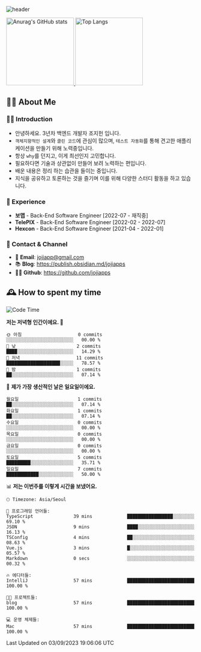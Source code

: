 ![header](https://capsule-render.vercel.app/api?type=transparent&fontColor=6b32af&height=200&text=Back-End%20Developer&fontSize=60)

<a href="#">
  <img height="180px" src="https://github-readme-stats.vercel.app/api?username=jojiapps&show_icons=true&theme=midnight-purple&locale=kr" alt="Anurag's GitHub stats"/>
</a>

<a href="#">
  <img height="180px" src="https://github-readme-stats.vercel.app/api/top-langs/?username=jojiapps&theme=midnight-purple&layout=compact&locale=kr" alt="Top Langs"/>
</a>

## 💁‍♂️ About Me

### 🙇‍♂️ Introduction

- 안녕하세요. 3년차 백엔드 개발자 조지헌 입니다.
- `객체지향적인 설계`와 `클린 코드`에 관심이 많으며, `테스트 자동화`를 통해 견고한 애플리케이션을 만들기 위해 노력중입니다.
- 항상 `why`를 던지고, 이게 최선인지 고민합니다.
- 필요하다면 기술과 상관없이 만들어 보려 노력하는 편입니다.
- 배운 내용은 정리 하는 습관을 들이는 중입니다.
- 지식을 공유하고 토론하는 것을 즐기며 이를 위해 다양한 스터디 활동을 하고 있습니다.

### 💼 Experience

- **보맵** - Back-End Software Engineer [2022-07 - 재직중]
- **TelePIX** - Back-End Software Engineer [2022-02 - 2022-07]
- **Hexcon** - Back-End Software Engineer [2021-04 - 2022-01]

### 🤝 Contact & Channel

- 📧 **Email**: jojiapp@gmail.com
- 📚 **Blog**: https://publish.obsidian.md/jojiapps
- 👨‍💻 **Github**: https://github.com/jojiapps

## 🕰 How to spent my time
<!--START_SECTION:waka-->
![Code Time](http://img.shields.io/badge/Code%20Time-561%20hrs%2021%20mins-blue)

**저는 저녁형 인간이에요. 🦉** 

```text
🌞 아침                     0 commits           ░░░░░░░░░░░░░░░░░░░░░░░░░   00.00 % 
🌆 낮　                     2 commits           ████░░░░░░░░░░░░░░░░░░░░░   14.29 % 
🌃 저녁                     11 commits          ████████████████████░░░░░   78.57 % 
🌙 밤　                     1 commits           ██░░░░░░░░░░░░░░░░░░░░░░░   07.14 % 
```
📅 **제가 가장 생산적인 날은 일요일이에요.** 

```text
월요일                      1 commits           ██░░░░░░░░░░░░░░░░░░░░░░░   07.14 % 
화요일                      1 commits           ██░░░░░░░░░░░░░░░░░░░░░░░   07.14 % 
수요일                      0 commits           ░░░░░░░░░░░░░░░░░░░░░░░░░   00.00 % 
목요일                      0 commits           ░░░░░░░░░░░░░░░░░░░░░░░░░   00.00 % 
금요일                      0 commits           ░░░░░░░░░░░░░░░░░░░░░░░░░   00.00 % 
토요일                      5 commits           █████████░░░░░░░░░░░░░░░░   35.71 % 
일요일                      7 commits           ████████████░░░░░░░░░░░░░   50.00 % 
```


📊 **저는 이번주를 이렇게 시간을 보냈어요.** 

```text
🕑︎ Timezone: Asia/Seoul

💬 프로그래밍 언어들: 
TypeScript               39 mins             █████████████████░░░░░░░░   69.10 % 
JSON                     9 mins              ████░░░░░░░░░░░░░░░░░░░░░   16.13 % 
TSConfig                 4 mins              ██░░░░░░░░░░░░░░░░░░░░░░░   08.63 % 
Vue.js                   3 mins              █░░░░░░░░░░░░░░░░░░░░░░░░   05.57 % 
Markdown                 0 secs              ░░░░░░░░░░░░░░░░░░░░░░░░░   00.32 % 

🔥 에디터들: 
IntelliJ                 57 mins             █████████████████████████   100.00 % 

🐱‍💻 프로젝트들: 
blog                     57 mins             █████████████████████████   100.00 % 

💻 운영 체제들: 
Mac                      57 mins             █████████████████████████   100.00 % 
```


 Last Updated on 03/09/2023 19:06:06 UTC
<!--END_SECTION:waka-->
